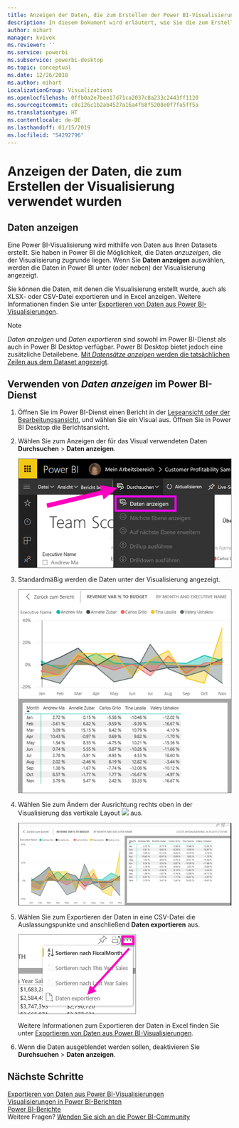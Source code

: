 ```yaml
---
title: Anzeigen der Daten, die zum Erstellen der Power BI-Visualisierung verwendet wurden
description: In diesem Dokument wird erläutert, wie Sie die zum Erstellen eines Visuals in Power BI verwendeten Daten anzeigen und diese Daten in eine CSV-Datei exportieren.
author: mihart
manager: kvivek
ms.reviewer: ''
ms.service: powerbi
ms.subservice: powerbi-desktop
ms.topic: conceptual
ms.date: 12/26/2018
ms.author: mihart
LocalizationGroup: Visualizations
ms.openlocfilehash: 0ffb0a2e7bee17d71ca2037c8a233c2443ff1120
ms.sourcegitcommit: c8c126c1b2ab4527a16a4fb8f5208e0f7fa5ff5a
ms.translationtype: HT
ms.contentlocale: de-DE
ms.lasthandoff: 01/15/2019
ms.locfileid: "54292796"
---
```

# <a name="show-the-data-that-was-used-to-create-the-visualization"></a>Anzeigen der Daten, die zum Erstellen der Visualisierung verwendet wurden
## <a name="show-data"></a>Daten anzeigen
Eine Power BI-Visualisierung wird mithilfe von Daten aus Ihren Datasets erstellt. Sie haben in Power BI die Möglichkeit, die Daten *anzuzeigen*, die der Visualisierung zugrunde liegen. Wenn Sie **Daten anzeigen** auswählen, werden die Daten in Power BI unter (oder neben) der Visualisierung angezeigt.

Sie können die Daten, mit denen die Visualisierung erstellt wurde, auch als XLSX- oder CSV-Datei exportieren und in Excel anzeigen. Weitere Informationen finden Sie unter [Exportieren von Daten aus Power BI-Visualisierungen](power-bi-visualization-export-data.md).

> [!NOTE]
> *Daten anzeigen* und *Daten exportieren* sind sowohl im Power BI-Dienst als auch in Power BI Desktop verfügbar. Power BI Desktop bietet jedoch eine zusätzliche Detailebene. [Mit *Datensätze anzeigen* werden die tatsächlichen Zeilen aus dem Dataset angezeigt](../desktop-see-data-see-records.md).
> 
> 

## <a name="using-show-data-in-power-bi-service"></a>Verwenden von *Daten anzeigen* im Power BI-Dienst
1. Öffnen Sie im Power BI-Dienst einen Bericht in der [Leseansicht oder der Bearbeitungsansicht](../service-interact-with-a-report-in-editing-view.md), und wählen Sie ein Visual aus.  Öffnen Sie in Power BI Desktop die Berichtsansicht.
2. Wählen Sie zum Anzeigen der für das Visual verwendeten Daten **Durchsuchen** > **Daten anzeigen**.
   
   ![Daten anzeigen auswählen](media/service-reports-show-data/power-bi-show-data.png)
3. Standardmäßig werden die Daten unter der Visualisierung angezeigt.
   
   ![Vertikale Anzeige des Visuals und der Daten](media/service-reports-show-data/power-bi-explore-show-data.png)
4. Wählen Sie zum Ändern der Ausrichtung rechts oben in der Visualisierung das vertikale Layout ![](media/service-reports-show-data/power-bi-vertical-icon-new.png) aus.
   
   ![Horizontale Anzeige des Visuals und der Daten](media/service-reports-show-data/power-bi-explore-show-data2.png)
5. Wählen Sie zum Exportieren der Daten in eine CSV-Datei die Auslassungspunkte und anschließend **Daten exportieren** aus.
   
    ![„Daten exportieren“ auswählen](media/service-reports-show-data/power-bi-export-data-new.png)
   
    Weitere Informationen zum Exportieren der Daten in Excel finden Sie unter [Exportieren von Daten aus Power BI-Visualisierungen](power-bi-visualization-export-data.md).
6. Wenn die Daten ausgeblendet werden sollen, deaktivieren Sie **Durchsuchen** > **Daten anzeigen**.

## <a name="next-steps"></a>Nächste Schritte
[Exportieren von Daten aus Power BI-Visualisierungen](power-bi-visualization-export-data.md)    
[Visualisierungen in Power BI-Berichten](power-bi-report-visualizations.md)    
[Power BI-Berichte](../consumer/end-user-reports.md)    
Weitere Fragen? [Wenden Sie sich an die Power BI-Community](http://community.powerbi.com/)

